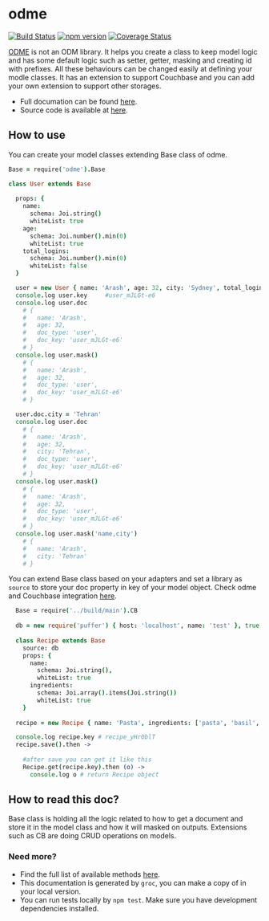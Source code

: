 odme
======

[![Build Status](https://travis-ci.org/tectual/odme.svg)](https://travis-ci.org/tectual/odme)
[![npm version](https://badge.fury.io/js/odme.svg)](http://badge.fury.io/js/odme)
[![Coverage Status](https://coveralls.io/repos/tectual/odme/badge.svg?branch=master)](https://coveralls.io/r/tectual/odme?branch=master)

[ODME](https://www.npmjs.com/package/odme) is not an ODM library. It helps you create a class to keep model logic and has some default logic such as setter, getter, masking and creating id with prefixes. All these behaviours can be changed easily at defining your modle classes. It has an extension to support Couchbase and you can add your own extension to support other storages.

* Full documation can be found [here](http://tectual.github.io/odme/base.html).
* Source code is available at [here](https://github.com/tectual/odme).

## How to use

You can create your model classes extending Base class of odme.

```coffeescript
Base = require('odme').Base

class User extends Base
  
  props: {
    name:
      schema: Joi.string()
      whiteList: true
    age: 
      schema: Joi.number().min(0)
      whiteList: true
    total_logins: 
      schema: Joi.number().min(0)
      whiteList: false
  }

  user = new User { name: 'Arash', age: 32, city: 'Sydney', total_logins:10 }
  console.log user.key     #user_mJLGt-e6
  console.log user.doc     
    # { 
    #   name: 'Arash',
    #   age: 32,
    #   doc_type: 'user',
    #   doc_key: 'user_mJLGt-e6' 
    # }
  console.log user.mask()
    # { 
    #   name: 'Arash',
    #   age: 32,
    #   doc_type: 'user',
    #   doc_key: 'user_mJLGt-e6' 
    # }

  user.doc.city = 'Tehran'
  console.log user.doc
    # { 
    #   name: 'Arash',
    #   age: 32,
    #   city: 'Tehran',
    #   doc_type: 'user',
    #   doc_key: 'user_mJLGt-e6' 
    # }
  console.log user.mask()
    # { 
    #   name: 'Arash',
    #   age: 32,
    #   doc_type: 'user',
    #   doc_key: 'user_mJLGt-e6' 
    # }
  console.log user.mask('name,city')
    # { 
    #   name: 'Arash',
    #   city: 'Tehran'
    # }
```

You can extend Base class based on your adapters and set a library as `source` to store your doc property in key of your model object. Check odme and Couchbase integration [here](http://tectual.github.io/odme/cb.html).

```coffeescript
  Base = require('../build/main').CB
  
  db = new require('puffer') { host: 'localhost', name: 'test' }, true
  
  class Recipe extends Base
    source: db
    props: {
      name: 
        schema: Joi.string(),
        whiteList: true
      ingredients: 
        schema: Joi.array().items(Joi.string())
        whiteList: true
    }
  
  recipe = new Recipe { name: 'Pasta', ingredients: ['pasta', 'basil', 'olive oil'] }

  console.log recipe.key # recipe_yHr0blT
  recipe.save().then ->
    
    #after save you can get it like this
    Recipe.get(recipe.key).then (o) ->
      console.log o # return Recipe object

```

## How to read this doc?

Base class is holding all the logic related to how to get a document and store it in the model class and how it will masked on outputs. Extensions such as CB are doing CRUD operations on models.

### Need more?

* Find the full list of available methods [here](http://tectual.github.io/odme/base.html).
* This documentation is generated by `groc`, you can make a copy of in your local version.
* You can run tests locally by `npm test`. Make sure you have development dependencies installed.

